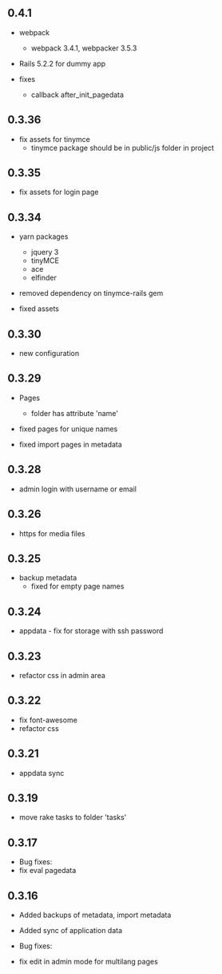 ## 0.4.1

* webpack
    * webpack 3.4.1, webpacker 3.5.3
* Rails 5.2.2 for dummy app

* fixes
    * callback after_init_pagedata
    

## 0.3.36

* fix assets for tinymce
    * tinymce package should be in public/js folder in project
    
 

## 0.3.35

* fix assets for login page


## 0.3.34

* yarn packages
  * jquery 3
  * tinyMCE
  * ace
  * elfinder

* removed dependency on tinymce-rails gem
* fixed assets

  
  
  
## 0.3.30

* new configuration


## 0.3.29

* Pages
  * folder has attribute 'name'
* fixed pages for unique names
    
* fixed import pages in metadata


## 0.3.28

* admin login with username or email

## 0.3.26

* https for media files


## 0.3.25

* backup metadata
  * fixed for empty page names
  
  
## 0.3.24

* appdata - fix for storage with ssh password


## 0.3.23

* refactor css in admin area


## 0.3.22

* fix font-awesome
* refactor css
 
 
## 0.3.21

* appdata sync


## 0.3.19

* move rake tasks to folder 'tasks'


## 0.3.17

* Bug fixes:
* fix eval pagedata


## 0.3.16

* Added backups of metadata, import metadata
* Added sync of application data

* Bug fixes:
* fix edit in admin mode for multilang pages
